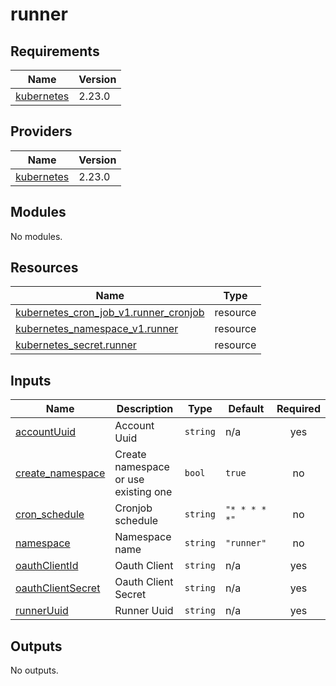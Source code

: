 # runner

<!-- BEGINNING OF PRE-COMMIT-TERRAFORM DOCS HOOK -->
## Requirements

| Name | Version |
|------|---------|
| <a name="requirement_kubernetes"></a> [kubernetes](#requirement\_kubernetes) | 2.23.0 |

## Providers

| Name | Version |
|------|---------|
| <a name="provider_kubernetes"></a> [kubernetes](#provider\_kubernetes) | 2.23.0 |

## Modules

No modules.

## Resources

| Name | Type |
|------|------|
| [kubernetes_cron_job_v1.runner_cronjob](https://registry.terraform.io/providers/hashicorp/kubernetes/2.23.0/docs/resources/cron_job_v1) | resource |
| [kubernetes_namespace_v1.runner](https://registry.terraform.io/providers/hashicorp/kubernetes/2.23.0/docs/resources/namespace_v1) | resource |
| [kubernetes_secret.runner](https://registry.terraform.io/providers/hashicorp/kubernetes/2.23.0/docs/resources/secret) | resource |

## Inputs

| Name | Description | Type | Default | Required |
|------|-------------|------|---------|:--------:|
| <a name="input_accountUuid"></a> [accountUuid](#input\_accountUuid) | Account Uuid | `string` | n/a | yes |
| <a name="input_create_namespace"></a> [create\_namespace](#input\_create\_namespace) | Create namespace or use existing one | `bool` | `true` | no |
| <a name="input_cron_schedule"></a> [cron\_schedule](#input\_cron\_schedule) | Cronjob schedule | `string` | `"* * * * *"` | no |
| <a name="input_namespace"></a> [namespace](#input\_namespace) | Namespace name | `string` | `"runner"` | no |
| <a name="input_oauthClientId"></a> [oauthClientId](#input\_oauthClientId) | Oauth Client | `string` | n/a | yes |
| <a name="input_oauthClientSecret"></a> [oauthClientSecret](#input\_oauthClientSecret) | Oauth Client Secret | `string` | n/a | yes |
| <a name="input_runnerUuid"></a> [runnerUuid](#input\_runnerUuid) | Runner Uuid | `string` | n/a | yes |

## Outputs

No outputs.
<!-- END OF PRE-COMMIT-TERRAFORM DOCS HOOK -->
